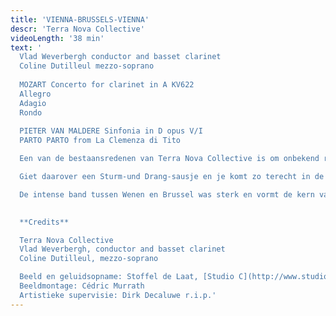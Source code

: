```yaml
---
title: 'VIENNA-BRUSSELS-VIENNA'
descr: 'Terra Nova Collective'
videoLength: '38 min'
text: '
  Vlad Weverbergh conductor and basset clarinet
  Coline Dutilleul mezzo-soprano        
  
  MOZART Concerto for clarinet in A KV622                
  Allegro                
  Adagio                
  Rondo        
  ‍
  PIETER VAN MALDERE Sinfonia in D opus V/I        
  PARTO PARTO from La Clemenza di Tito

  Een van de bestaansredenen van Terra Nova Collective is om onbekend repertoire te brengen voor een groot publiek. De chouchou van het ensemble is niemand minder dan Pieter van Maldere (1729-1768). Deze vooraanstaande classicist wedijverde in zijn tijd met alle groten der aarde, zoals Mozart en Haydn en kon lange brieven schrijven over zijn internationale invloed als prominente componist uit de Oostenrijkse Nederlanden.  De symfonieën van van Maldere ademen een oorstrelende finesse en stijl uit. Franse stijlelementen smelten samen met Weens-Italiaanse invloeden.  

  Giet daarover een Sturm-und Drang-sausje en je komt zo terecht in de symfonische weelde van van Maldere. Joseph Haydn voerde zelf regelmatig zijn werken uit aan het hof van de Estherhazy’s en had veel respect voor deze unieke componist.  

  De intense band tussen Wenen en Brussel was sterk en vormt de kern van dit programma. Vlad Weverbergh leidt het Terra Nova Collective en ontroert met zijn zachte bassetklarinet in het beroemde concerto van Mozart, terwijl mezzo-sopraan Coline Dutilleul Mozart met bravoure doet herleven.
  ‍

  **Credits**

  Terra Nova Collective
  Vlad Weverbergh, conductor and basset clarinet
  Coline Dutilleul, mezzo-soprano

  Beeld en geluidsopname: Stoffel de Laat, [Studio C](http://www.studioc.be)
  Beeldmontage: Cédric Murrath
  Artistieke supervisie: Dirk Decaluwe r.i.p.'
---
```

